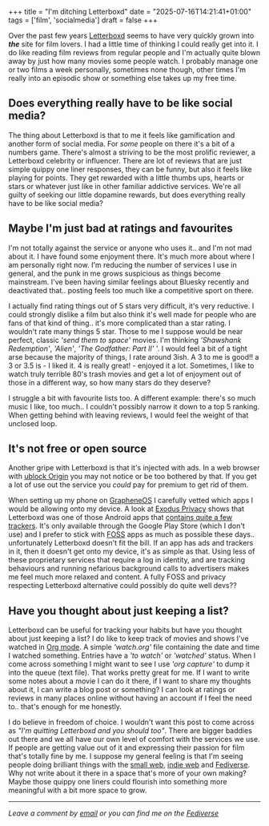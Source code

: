 +++
title = "I'm ditching Letterboxd"
date = "2025-07-16T14:21:41+01:00"
tags = ['film', 'socialmedia']
draft = false
+++

Over the past few years [Letterboxd](https://letterboxd.com/) seems to have very quickly grown into ***the*** site for film lovers. I had a little time of thinking I could really get into it. I do like reading film reviews from regular people and I'm actually quite blown away by just how many movies some people watch. I probably manage  one or two films a week personally, sometimes none though, other times I'm really into an episodic show or something else takes up my free time.

## Does everything really have to be like social media?
The thing about Letterboxd is that to me it feels like gamification and another form of social media. For *some* people on there it's a bit of a numbers game. There's almost a striving to be the most prolific reviewer, a Letterboxd celebrity or influencer. There are lot of reviews that are just simple quippy one liner responses, they can be funny, but also it feels like playing for points. They get rewarded with a little thumbs ups, hearts or stars or whatever just like in other familiar addictive services. We're all guilty of seeking our little dopamine rewards, but does everything really have to be like social media?

## Maybe I'm just bad at ratings and favourites
I'm not totally against the service or anyone who uses it.. and I'm not mad about it. I have found some enjoyment there. It's much more about where I am personally right now. I'm reducing the number of services I use in general, and the punk in me grows suspicious as things become mainstream. I've been having similar feelings about Bluesky recently and deactivated that.. posting feels too much like a competitive sport on there.

I actually find rating things out of 5 stars very difficult, it's very reductive. I could strongly dislike a film but also think it's well made for people who are fans of that kind of thing.. it's more complicated than a star rating. I wouldn't rate many things 5 star. Those to me I suppose would be near perfect, classic *'send them to space'* movies. I'm thinking *'Shawshank Redemption'*, *'Alien'*, *'The Godfather: Part II'* '. I would feel a bit of a tight arse because the majority of things, I rate around 3ish. A 3 to me is good!! a 3 or 3.5 is - I liked it. 4 is really great! - enjoyed it a lot. Sometimes, I like to watch truly terrible 80's trash movies and get a lot of enjoyment out of those in a different way, so how many stars do they deserve?

I struggle a bit with favourite lists too. A different example: there's so much music I like, too much.. I couldn't possibly narrow it down to a top 5 ranking. When getting behind with leaving reviews, I would feel the weight of that unclosed loop.

## It's not free or open source
Another gripe with Letterboxd is that it's injected with ads. In a web browser with [ublock Origin](https://ublockorigin.com/) you may not notice or be too bothered by that. If you get a lot of use out the service you *could* pay for premium to get rid of them.

When setting up my phone on [GrapheneOS](https://grapheneos.org/) I carefully vetted which apps I would be allowing onto my device. A look at [Exodus Privacy](https://exodus-privacy.eu.org/en/) shows that Letterboxd was one of those Android apps that [contains quite a few trackers](https://reports.exodus-privacy.eu.org/en/reports/com.letterboxd.letterboxd/latest/). It's only available through the Google Play Store (which I don't use) and I prefer to stick with [FOSS](https://en.wikipedia.org/wiki/Free_and_open-source_software) apps as much as possible these days.. unfortunately Letterboxd doesn't fit the bill. If an app has ads and trackers in it, then it doesn't get onto my device, it's as simple as that.  Using less of these proprietary services that require a log in identity, and are tracking behaviours and running nefarious background calls to advertisers makes me feel much more relaxed and content. A fully FOSS and privacy respecting Letterboxd alternative could possibly do quite well devs??

## Have you thought about just keeping a list?
Letterboxd can be useful for tracking your habits but have you thought about just keeping a list? I do like to keep track of movies and shows I've watched in [Org mode](https://orgmode.org/). A simple *'watch.org'* file containing the date and time I watched something. Entries have a *'to watch'* or *'watched'* status. When I come across something I might want to see I use *'org capture'* to dump it into the queue (text file). That works pretty great for me. If I want to write some notes about a movie I can do it there, if I want to share my thoughts about it, I can write a blog post or something? I can look at ratings or reviews in many places online without having an account if I feel the need to.. that's enough for me honestly. 

I do believe in freedom of choice. I wouldn't want this post to come across as *"I'm quitting Letterboxd and you should too"*. There are bigger baddies out there and we all have our own level of comfort with the services we use. If people are getting value out of it and expressing their passion for film that's totally fine by me. I suppose my general feeling is that I'm seeing people doing brilliant things with the [small web](https://bearblog.dev/discover/), [indie web](https://powrss.com/index.html) and [Fediverse](https://fedidb.com/welcome). Why not write about it there in a space that's more of your own making? Maybe those quippy one liners could flourish into something more meaningful with a bit more space to grow.


---

*Leave a comment by [email](mailto:bledley@posteo.com) or you can find me on the [Fediverse](https://mastodon.social/@bledley)*

